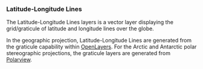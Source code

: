 ### Latitude-Longitude Lines
The Latitude-Longitude Lines layers is a vector layer displaying the grid/graticule of latitude and longitude lines over the globe.

In the geographic projection, Latitude-Longitude Lines are generated from the graticule capability within [OpenLayers](http://openlayers.org/). For the Arctic and Antarctic polar stereographic projections, the graticule layers are generated from [Polarview](http://www.polarview.aq/).  
